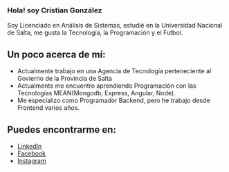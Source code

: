 ### Hola! soy Cristian González

Soy Licenciado en Análisis de Sistemas, estudié en la Universidad Nacional de Salta, me gusta la Tecnología, la Programación y el Futbol.

## Un poco acerca de mí:

- Actualmente trabajo en una Agencia de Tecnología perteneciente al Govierno de la Provincia de Salta
- Actualmente me encuentro aprendiendo Programación con las Tecnologías MEAN(Mongodb, Express, Angular, Node).
- Me especializo como Programador Backend, pero he trabajo desde Frontend varios años.

## Puedes encontrarme en:

- [LinkedIn](https://www.linkedin.com/in/cristiangonzalez26/)
- [Facebook](https://www.facebook.com/crisgonzalez26/)
- [Instagram](https://www.instagram.com/cgonzalez_26/)
